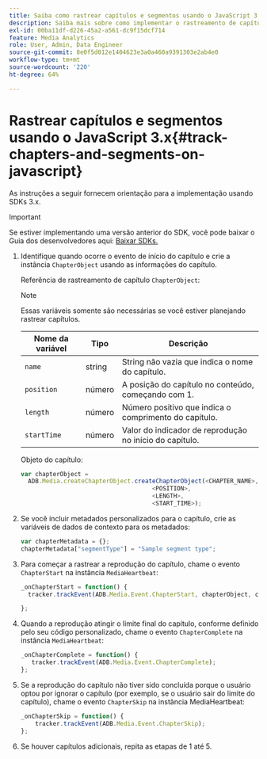 ```yaml
---
title: Saiba como rastrear capítulos e segmentos usando o JavaScript 3.x
description: Saiba mais sobre como implementar o rastreamento de capítulo e segmento usando o SDK do Media em aplicativos de navegador (JS).
exl-id: 00ba11df-d226-45a2-a561-dc9f15dcf714
feature: Media Analytics
role: User, Admin, Data Engineer
source-git-commit: 8e0f5d012e1404623e3a0a460a9391303e2ab4e0
workflow-type: tm+mt
source-wordcount: '220'
ht-degree: 64%

---
```


# Rastrear capítulos e segmentos usando o JavaScript 3.x{#track-chapters-and-segments-on-javascript}

As instruções a seguir fornecem orientação para a implementação usando SDKs 3.x.

>[!IMPORTANT]
>
> Se estiver implementando uma versão anterior do SDK, você pode baixar o Guia dos desenvolvedores aqui: [Baixar SDKs.](/help/sdk-implement/download-sdks.md)

1. Identifique quando ocorre o evento de início do capítulo e crie a instância `ChapterObject` usando as informações do capítulo.

   Referência de rastreamento de capítulo `ChapterObject`:

   >[!NOTE]
   >
   >Essas variáveis somente são necessárias se você estiver planejando rastrear capítulos.

   | Nome da variável | Tipo | Descrição |
   | --- | --- | --- |
   | `name` | string | String não vazia que indica o nome do capítulo. |
   | `position` | número | A posição do capítulo no conteúdo, começando com 1. |
   | `length` | número | Número positivo que indica o comprimento do capítulo. |
   | `startTime` | número | Valor do indicador de reprodução no início do capítulo. |

   Objeto do capítulo:

   ```js
   var chapterObject =
     ADB.Media.createChapterObject.createChapterObject(<CHAPTER_NAME>,
                                        <POSITION>,
                                        <LENGTH>,
                                        <START_TIME>);
   ```

1. Se você incluir metadados personalizados para o capítulo, crie as variáveis de dados de contexto para os metadados:

   ```js
   var chapterMetadata = {};
   chapterMetadata["segmentType"] = "Sample segment type";
   ```

1. Para começar a rastrear a reprodução do capítulo, chame o evento `ChapterStart` na instância `MediaHeartbeat`:

   ```js
   _onChapterStart = function() {
     tracker.trackEvent(ADB.Media.Event.ChapterStart, chapterObject, chapterMetadata);
   
   };
   ```

1. Quando a reprodução atingir o limite final do capítulo, conforme definido pelo seu código personalizado, chame o evento `ChapterComplete` na instância `MediaHeartbeat`:

   ```js
   _onChapterComplete = function() {
      tracker.trackEvent(ADB.Media.Event.ChapterComplete);
   };
   ```

1. Se a reprodução do capítulo não tiver sido concluída porque o usuário optou por ignorar o capítulo (por exemplo, se o usuário sair do limite do capítulo), chame o evento `ChapterSkip` na instância MediaHeartbeat:

   ```js
   _onChapterSkip = function() {
       tracker.trackEvent(ADB.Media.Event.ChapterSkip);
   };
   ```

1. Se houver capítulos adicionais, repita as etapas de 1 até 5.
